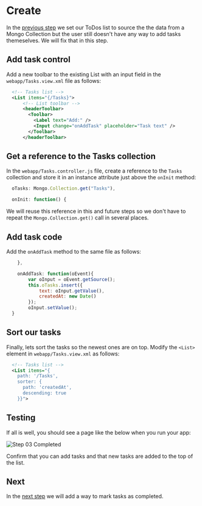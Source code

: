 # Create
In the [previous step](/#/tutorial/mongo/step/02) we set our ToDos list to source the the data from a Mongo Collection but the user still doesn't have any way to add tasks themeselves.  We will fix that in this step.

## Add task control
Add a new toolbar to the existing List with an input field in the `webapp/Tasks.view.xml` file as follows:
```xml
  <!-- Tasks list -->
  <List items="{/Tasks}">
      <!-- List toolbar -->
      <headerToolbar>
        <Toolbar>
          <Label text="Add:" />
          <Input change="onAddTask" placeholder="Task text" />
        </Toolbar>
      </headerToolbar>
```

## Get a reference to the Tasks collection
In the `webapp/Tasks.controller.js` file, create a reference to the `Tasks` collection and store it in an instance attribute just above the `onInit` method:
```js
  oTasks: Mongo.Collection.get("Tasks"),

  onInit: function() {
```
We will reuse this reference in this and future steps so we don't have to repeat the `Mongo.Collection.get()` call in several places.

## Add task code
Add the `onAddTask` method to the same file as follows:
```js
    },

    onAddTask: function(oEvent){
        var oInput = oEvent.getSource();
        this.oTasks.insert({
            text: oInput.getValue(),
            createdAt: new Date()
        });
        oInput.setValue();
  }
```

## Sort our tasks
Finally, lets sort the tasks so the newest ones are on top.  Modify the `<List>` element in `webapp/Tasks.view.xml` as follows:
```xml
  <!-- Tasks list -->
  <List items="{
    path: '/Tasks',
    sorter: {
      path: 'createdAt',
      descending: true
    }}">

```

## Testing
If all is well, you should see a page like the below when you run your app:

![Step 03 Completed](/docs/tutorial/03-Create.png "Step 03 Completed")

Confirm that you can add tasks and that new tasks are added to the top of the list.

## Next
In the [next step](/#/tutorial/mongo/step/04) we will add a way to mark tasks as completed.
